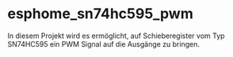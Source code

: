 # esphome_sn74hc595_pwm
In diesem Projekt wird es ermöglicht, auf Schieberegister vom Typ SN74HC595 ein PWM Signal auf die Ausgänge zu bringen.
